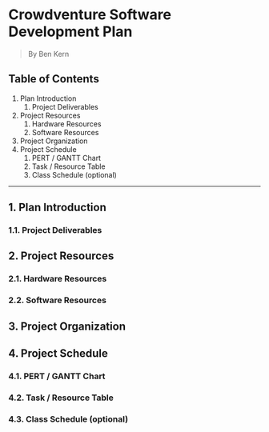 # Crowdventure Software Development Plan

> By Ben Kern

## Table of Contents

1. Plan Introduction
   1. Project Deliverables
2. Project Resources
   1. Hardware Resources
   2. Software Resources
3. Project Organization
4. Project Schedule
   1. PERT / GANTT Chart
   2. Task / Resource Table
   3. Class Schedule (optional)

---

## 1. Plan Introduction

### 1.1. Project Deliverables

## 2. Project Resources

### 2.1. Hardware Resources

### 2.2. Software Resources

## 3. Project Organization

## 4. Project Schedule

### 4.1. PERT / GANTT Chart

### 4.2. Task / Resource Table

### 4.3. Class Schedule (optional)
